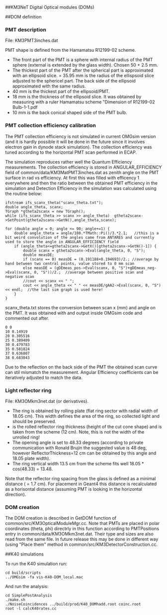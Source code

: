##KM3NeT Digital Optical modules (DOMs)

##DOM definition

### PMT description
File: KM3PMT3inches.dat

PMT shape is defined from the Hamamatsu R12199-02 scheme.

* The front part of the PMT is a sphere with <RadiusSphere> internal radius of the PMT sphere (external is extended by the glass width). Chosen 50 + 2.5 mm.
* The thickest part of the PMT after the spherical part is approximated with an ellipsoid slice. <BulbRadiusMin>  = 35.95 mm is the radius of the ellispsoid slice adjusted to the sphericel part. The back side of the ellipsoid approximated with the same radius.
* <BulbRadiusMax>  40 mm is the thickest part of the ellipsoid/PMT.
* <BulbHeight>     18 mm is the thickness of the ellipsoid slice. It was obtained by measuring with a ruler Hamamatsu scheme "Dimension of R12199-02 Bulb-1-1.pdf
* <ConeHeight>     10 mm is the back conical shaped side of the PMT bulb.

### PMT collection efficiency calibration

The PMT collection efficiency is not simulated in current OMGsim version (and it is hardly possible it will be done in the future since it involves electron gain in dynode stack simulation). The collection efficiency was tuned according to the horizontal PMT scan performed in ECAP.

The simulation reproduces rather well the Quantum Efficiency measurements. The collection efficiency is stored in ANGULAR_EFFICIENCY field of common/data/KM3MatPMT3inches.dat as zenith angle on the PMT surface in rad vs efficiency. At first this was filled with efficency 1 everywhere and then the ratio between the obtained PMT efficiency in the simulation and Detection Efficiency in the simulation was  calculated using the routine below:

    ifstream ifs_scanx_theta("scanx_theta.txt");                                                          
    double angle_theta, scanx;                                                                            
    TGraph *gtheta2scanx = new TGraph();                                                                  
    while (ifs_scanx_theta >> scanx >> angle_theta)  gtheta2scanx->SetPoint(gtheta2scanx->GetN(),angle_theta,scanx);

    for (double angle = 0; angle <= 90; angle+=1) {                                                       
        double angle_theta = angle/180.*TMath::Pi()/3.*2.1;   //this is a bit weird convolution of the angles came from ANTARES and currently used to store the angle in ANGULAR_EFFICIENCY field 
        if (angle_theta<=gtheta2scanx->GetX()[gtheta2scanx->GetN()-1]) {                              
            double scanx = gtheta2scanx->Eval(angle_theta, 0, "S");                               
            double measDE;                                                                        
            if (scanx == 0) measDE = (0.191188+0.194693)/2.; //average by hand between two central points, value stored to 0 mm scan
            else measDE = (gDEmeas_pos->Eval(scanx, 0, "S")+gDEmeas_neg->Eval(scanx, 0, "S"))/2.;  //average between positive scan and negative scan
            //cout << scanx << " ";                                                               
            cout << angle_theta << " " << measDE/gAA2->Eval(scanx, 0, "S") << endl;  //the last sim graph is used here!
        }                                                                                             
    }

scanx_theta.txt stores the conversion between scan x (mm) and angle on the PMT. It was obtained with and output inside OMGsim code and commented out after.

    0 0
    10 0.14919
    20 0.305516
    25 0.389409
    30 0.479783
    35 0.581824
    37 0.636807
    38 0.683043

Due to the reflection on the back side of the PMT the obtained scan curve can stil mismatch the measurement. Angular Efficiency coefficients can be iteratively adjusted to match the data. 
### Light reflector ring
File: KM3OMkm3net.dat (or derivatives).

* The ring is obtained by rolling plate (flat ring sector with radial width of 18.05 cm). This width defines the area of the ring, so collected light and should be preserved.
* <ReflectorThickness> is the rolled reflector ring thickness (height of the cut cone shape) and is taken from the scheme (12 cm). Note, this is not the width of the unrolled ring!
* The opening angle is set to 48.33 degrees (according to private communication with Ronald Brujin the suggested value is 48 deg, however ReflectorThickness=12 cm can be obtained by this angle and 18.05 plate width). 
* The ring vertical width 13.5 cm from the scheme fits well 18.05 * cos(48.33) = 13.48.

Note that the reflector ring spacing from the glass is defined as a minimal distance (<ReflectorDistGlass> = 1.7 cm). For placement in Geant4 this distance is recalculated as a horisontal distance (assuming PMT is looking in the horizontal direction).

### DOM creation

The DOM creation is described in GetDOM function of common/src/KM3OpticalModuleMgr.cc. Note that PMTs are placed in polar coordinates (theta, phi) directrly in this function according to PMTPositions entry in common/data/KM3OMkm3net.dat. Their type and sizes are also read from the same file. In future release this may be done in different way (using \"Place them\" method in common/src/KM3DetectorConstruction.cc.

##K40 simulations

To run the K40 simulation run:

    cd build/scripts
    ../OMGsim -fa vis-K40-DOM_local.mac

And run the analysis:

    cd SimplePostAnalysis
    ./make.sh
    ./NoiseCoincidences ../build/prod/K40_DOMhadd.root coinc.root
    root -l calcK40rates.cc
